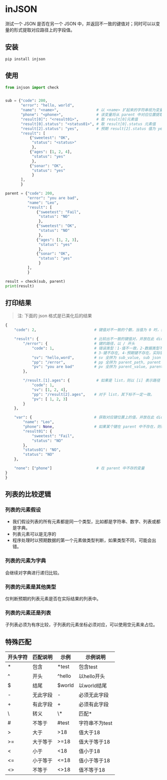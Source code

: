 # inJSON

测试一个 JSON 是否在另一个 JSON 中，并返回不一致的键值对；同时可以以变量的形式提取对应路径上的字段值。

## 安装

```shell
pip install injson
```

## 使用

```python
from injson import check


sub = {"code": 200,
       "error": "hello, world",
       "name": "<name>",                 # 以 <name> 扩起来的字符串视为变量 name \
       "phone": "<phone>",               # 该变量将从 parent 中对应位置提取值
       "result[0]": "<result01>",        # 取 result[0]元素值
       "result[0].status": "<status01>", # 取 result[0].status 元素值
       "result[2].status": "yes",        # 预期 result[2].status 值为 yes     
       "result": [
           {"sweetest": "OK",
            "status": "<status>"
            },
           {"ages": [1, 2, 4],
            "status": "yes"
            },
           {"sonar": "OK",
            "status": "yes"
            }
       ],
       }

parent = {"code": 200,
          "error": "you are bad",
          "name": "Leo",
          "result": [
              {"sweetest": "Fail",
               "status": "NO"
               },
              {"sweetest": "OK",
               "status": "NO"
               },
              {"ages": [1, 2, 3],
               "status": "yes"
               },
              {"sonar": "OK",
               "status": "yes"
               }
          ],
          }

result = check(sub, parent)
print(result)
```

## 打印结果

> 注: 下面的 json 格式是已美化后的结果

```python
{
    "code": 2,                          # 键值对不一致的个数，当值为 0 时，表示全部一致

    "result": {                         # 比较出不一致的键值对，并放在此 dict
        "/error": {                     # 键的路径，以 / 开头
            "code": 1,                  # 错误类型：1-值不一致，2-数据类型不一致，\
                                        # 3-键不存在, 4-预期键不存在，实际键存在
            "sv": "hello,word",         # sv 全拼为 sub_value, sub json 中对应键的值
            "pp": "/error",             # pp 全拼为 parent_path, parent json 中对应键的路径
            "pv": "you are bad"         # pv 全拼为 parent_value, parent json 中对应键的值
        },

        "/result.[1].ages": {            # 如果是 list，则以 [i] 表示路径
            "code": 1,
            "sv": [1, 2, 4],
            "pp": "/result[2].ages",    # 对于 list，其下标不一定一致。
            "pv": [ 1, 2, 3]
        }
    },

    "var": {                            # 获取对应键位置上的值，并放在此 dict
        "name": "Leo",
        "phone": None,                  # 如果某个键在 parent 中不存在，则值为 None，但会列入 "none" 之中
        "result01": {
            "sweetest": "Fail",
            "status": "NO"
        },
        "status01": "NO",
        "status": "NO"
    },

    "none": ["phone"]                    # 在 parent 中不存的变量
}    
}
```

## 列表的比较逻辑

### 列表的元素假设

- 我们假设列表的所有元素都是同一个类型，比如都是字符串、数字、列表或都是字典。
- 列表元素可以是无序的
- 程序处理时以预期数据的第一个元素做类型判断，如果类型不同，可能会出错。

### 列表的元素为字典

会继续对字典进行递归比较。

### 列表的元素是其他类型

仅判断预期的列表元素是否在实际结果的列表中。

### 列表的元素还是列表

子列表必须为有序比较，子列表的元素坐标必须对应，可以使用空元素来占位。


## 特殊匹配

|开头字符|匹配说明|示例    |示例说明    |
| ------ | -------- | -------- | ------------- |
| \*     | 包含     | *test    | 包含test       |
| ^      | 开头     | ^hello   | 以hello开头    |
| $      | 结尾     | $world   | 以world结尾    |
| \-     | 无此字段 | -        | 必须无此字段    |
| \+     | 有此字段 | +        | 必须有此字段    |
| \      | 转义     | \\*      | 匹配*          |
| #      | 不等于   | #test    | 字符串不为test  |
| >      | 大于     |  >18     | 值大于18       |
| >=     | 大于等于 |  >=18    | 值大于等于18    |
| <      | 小于     |  <18     | 值小于18       |
| <=     | 小于等于 |  <=18    | 值小于等于18    |
| <>     | 不等于   | <>18     | 值不等于18      |